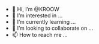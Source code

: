 - 👋 Hi, I’m @KROOW
- 👀 I’m interested in ...
- 🌱 I’m currently learning ...
- 💞️ I’m looking to collaborate on ...
- 📫 How to reach me ...

<!---
KROOW/KROOW is a ✨ special ✨ repository because its `README.md` (this file) appears on your GitHub profile.
You can click the Preview link to take a look at your changes.
--->
